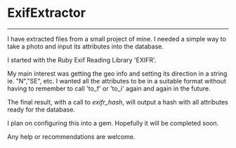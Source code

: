 # ExifExtractor
***
I have extracted files from a small project of mine. I needed a simple way to take a photo and input its attributes into the database.  

I started with the Ruby Exif Reading Library 'EXIFR'.

My main interest was getting the geo info and setting its direction in a string ie. "N","SE", etc. I wanted all the attributes to be in a suitable format without having to remember to call 'to_f' or 'to_i' again and again in the future.

The final result, with a call to *exifr_hash*, will output a hash with all attributes ready for the database.



I plan on configuring this into a gem. Hopefully it will be completed soon.

Any help or recommendations are welcome.